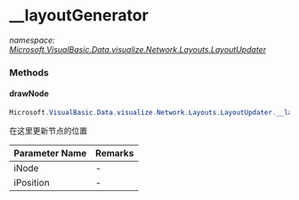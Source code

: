 ﻿# __layoutGenerator
_namespace: <a href="#" onClick="load('/docs/Microsoft.VisualBasic.Data.visualize.Network.Layouts.LayoutUpdater/index.md')">Microsoft.VisualBasic.Data.visualize.Network.Layouts.LayoutUpdater</a>_





### Methods

#### drawNode
```csharp
Microsoft.VisualBasic.Data.visualize.Network.Layouts.LayoutUpdater.__layoutGenerator.drawNode(Microsoft.VisualBasic.Data.visualize.Network.Graph.Node,Microsoft.VisualBasic.Data.visualize.Network.Layouts.AbstractVector)
```
在这里更新节点的位置

|Parameter Name|Remarks|
|--------------|-------|
|iNode|-|
|iPosition|-|



